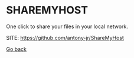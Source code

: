 # SHAREMYHOST
 
 One click to share your files in your local network.
 
 SITE: https://github.com/antony-jr/ShareMyHost

 [Go back](https://portable-linux-apps.github.io/apps.html)
